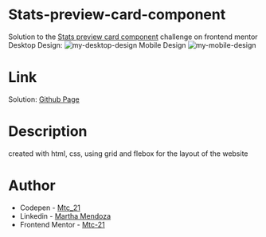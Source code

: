 # Stats-preview-card-component
Solution to the [Stats preview card component](https://www.frontendmentor.io/challenges/stats-preview-card-component-8JqbgoU62) challenge on frontend mentor
Desktop Design:
![my-desktop-design](https://user-images.githubusercontent.com/71796360/136992763-4ab00643-5ec5-43fa-a90c-384f378c5bee.PNG)
Mobile Design
![my-mobile-design](https://user-images.githubusercontent.com/71796360/136992751-4de3b1cb-aa77-4c77-967a-2a89cacd082d.PNG)

# Link
Solution: [Github Page](https://mtc-21.github.io/Order-summary-component/)
# Description
created with html, css, using grid and flebox for the layout of the website 
# Author
- Codepen - [Mtc_21](https://codepen.io/Mtc_21/)
- Linkedin - [Martha Mendoza](https://www.linkedin.com/in/martha-mendoza-398007207/)
- Frontend Mentor - [Mtc-21](https://www.frontendmentor.io/profile/Mtc-21)
